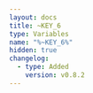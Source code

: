 ```yaml
---
layout: docs
title: ~KEY_6
type: Variables
name: "%~KEY_6%"
hidden: true
changelog:
  - type: Added
    version: v0.8.2
---
```

